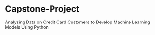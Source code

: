 # Capstone-Project
Analysing Data on Credit Card Customers to Develop Machine Learning Models Using Python 

